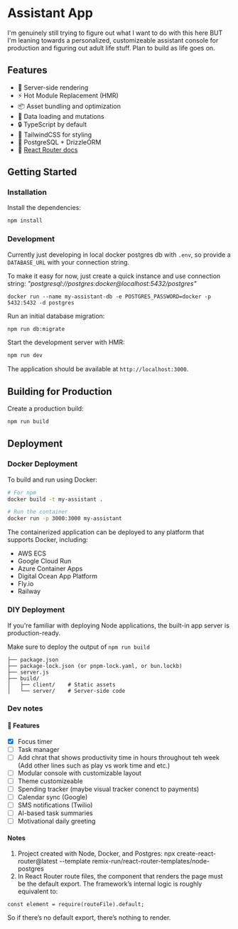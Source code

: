 # Assistant App

I'm genuinely still trying to figure out what I want to do with this here BUT I'm leaning towards a personalized, customizeable assistant console for production and figuring out adult life stuff. Plan to build as life goes on.


## Features

- 🚀 Server-side rendering
- ⚡️ Hot Module Replacement (HMR)
- 📦 Asset bundling and optimization
- 🔄 Data loading and mutations
- 🔒 TypeScript by default
- 🎉 TailwindCSS for styling
- 💾 PostgreSQL + DrizzleORM
- 📖 [React Router docs](https://reactrouter.com/)

## Getting Started

### Installation

Install the dependencies:

```bash
npm install
```

### Development

Currently just developing in local docker postgres db with `.env`, so provide a `DATABASE_URL` with your connection string. 

To make it easy for now, just create a quick instance and use connection string: _"postgresql://postgres:docker@localhost:5432/postgres"_

```
docker run --name my-assistant-db -e POSTGRES_PASSWORD=docker -p 5432:5432 -d postgres
```


Run an initial database migration:

```bash
npm run db:migrate
```

Start the development server with HMR:

```bash
npm run dev
```

The application should be available at `http://localhost:3000`.

## Building for Production

Create a production build:

```bash
npm run build
```

## Deployment

### Docker Deployment

To build and run using Docker:

```bash
# For npm
docker build -t my-assistant .

# Run the container
docker run -p 3000:3000 my-assistant
```

The containerized application can be deployed to any platform that supports Docker, including:

- AWS ECS
- Google Cloud Run
- Azure Container Apps
- Digital Ocean App Platform
- Fly.io
- Railway

### DIY Deployment

If you're familiar with deploying Node applications, the built-in app server is production-ready.

Make sure to deploy the output of `npm run build`

```
├── package.json
├── package-lock.json (or pnpm-lock.yaml, or bun.lockb)
├── server.js
├── build/
│   ├── client/    # Static assets
│   └── server/    # Server-side code
```

### Dev notes

#### 🧩 Features
- [X] Focus timer
- [ ] Task manager
- [ ] Add chrat that shows productivity time in hours throughout teh week (Add other lines such as play vs work time and etc.)
- [ ] Modular console with customizable layout
- [ ] Theme customizeable
- [ ] Spending tracker (maybe visual tracker conenct to payments)
- [ ] Calendar sync (Google)
- [ ] SMS notifications (Twilio)
- [ ] AI-based task summaries
- [ ] Motivational daily greeting

#### Notes

1. Project created with Node, Docker, and Postgres: npx create-react-router@latest --template remix-run/react-router-templates/node-postgres
2. In React Router route files, the component that renders the page must be the default export. The framework’s internal logic is roughly equivalent to:
```
const element = require(routeFile).default;
```
So if there’s no default export, there’s nothing to render.